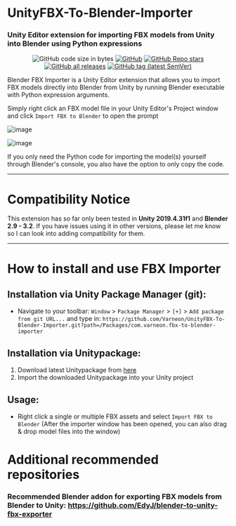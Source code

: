 # UnityFBX-To-Blender-Importer
### Unity Editor extension for importing FBX models from Unity into Blender using Python expressions

<div align="center">

![GitHub code size in bytes](https://img.shields.io/github/languages/code-size/Varneon/UnityFBX-To-Blender-Importer?style=for-the-badge)
[![GitHub](https://img.shields.io/github/license/Varneon/UnityFBX-To-Blender-Importer?color=blue&style=for-the-badge)](https://github.com/Varneon/UnityFBX-To-Blender-Importer/blob/main/LICENSE)
[![GitHub Repo stars](https://img.shields.io/github/stars/Varneon/UnityFBX-To-Blender-Importer?style=for-the-badge)](https://github.com/Varneon/UnityFBX-To-Blender-Importer/stargazers)
[![GitHub all releases](https://img.shields.io/github/downloads/Varneon/UnityFBX-To-Blender-Importer/total?color=blue&style=for-the-badge)](https://github.com/Varneon/UnityFBX-To-Blender-Importer/releases)
[![GitHub tag (latest SemVer)](https://img.shields.io/github/v/tag/Varneon/UnityFBX-To-Blender-Importer?color=blue&label=Release&sort=semver&style=for-the-badge)](https://github.com/Varneon/UnityFBX-To-Blender-Importer/releases/latest)

</div>

Blender FBX Importer is a Unity Editor extension that allows you to import FBX models directly into Blender from Unity by running Blender executable with Python expression arguments.

Simply right click an FBX model file in your Unity Editor's Project window and click `Import FBX to Blender` to open the prompt

![image](https://user-images.githubusercontent.com/26690821/150553527-03878b6d-8306-4a48-9d2f-2cee3d5b33f8.png)

![image](https://user-images.githubusercontent.com/26690821/144789473-bbc7d84e-059b-43ed-86ec-6d6036101f78.png)

If you only need the Python code for importing the model(s) yourself through Blender's console, you also have the option to only copy the code.

---

# Compatibility Notice

This extension has so far only been tested in **Unity 2019.4.31f1** and **Blender 2.9 - 3.2**. If you have issues using it in other versions, please let me know so I can look into adding compatibility for them.

---

# How to install and use FBX Importer

## Installation via Unity Package Manager (git):
- Navigate to your toolbar: `Window` > `Package Manager` > `[+]` > `Add package from git URL...` and type in: `https://github.com/Varneon/UnityFBX-To-Blender-Importer.git?path=/Packages/com.varneon.fbx-to-blender-importer`

## Installation via Unitypackage:
1. Download latest Unitypackage from [here](https://github.com/Varneon/UnityFBX-To-Blender-Importer/releases/latest)
2. Import the downloaded Unitypackage into your Unity project

## Usage:
* Right click a single or multiple FBX assets and select `Import FBX to Blender` (After the importer window has been opened, you can also drag & drop model files into the window)

# Additional recommended repositories

### Recommended Blender addon for exporting FBX models from Blender to Unity: https://github.com/EdyJ/blender-to-unity-fbx-exporter
